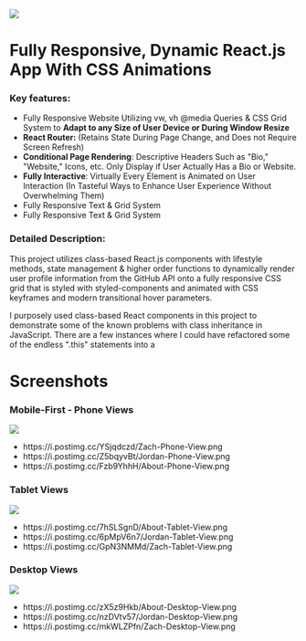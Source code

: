 <img src="https://i.postimg.cc/6pMpV6n7/Jordan-Tablet-View.png"></img>

# Fully Responsive, Dynamic React.js App With CSS Animations

### Key features: 
<ul>
  <li>Fully Responsive Website Utilizing vw, vh @media Queries & CSS Grid System to <strong>Adapt to any Size of User Device or During Window Resize</strong></li>
  <li><strong>React Router:</strong> (Retains State During Page Change, and Does not Require Screen Refresh)</li>
  <li><strong>Conditional Page Rendering</strong>: Descriptive Headers Such as "Bio," "Website," Icons, etc. Only Display if User Actually Has a Bio or Website.</li>
  <li><strong>Fully Interactive</strong>: Virtually Every Element is Animated on User Interaction (In Tasteful Ways to Enhance User Experience Without Overwhelming Them)</li>
  <li>Fully Responsive Text & Grid System</li>
  <li>Fully Responsive Text & Grid System</li>
</ul>

### Detailed Description:
<p>
This project utilizes class-based React.js components with lifestyle methods, state management & higher order functions to dynamically render user profile information from the GitHub API onto a fully responsive CSS grid that is styled with styled-components and animated with CSS keyframes and modern transitional hover parameters.
</p>
<p>
I purposely used class-based React components in this project to demonstrate some of the known problems with class inheritance in JavaScript. There are a few instances where I could have refactored some of the endless ".this" statements into a 
</p>

# Screenshots

### Mobile-First - Phone Views
<img src="https://i.postimg.cc/Z5bqyvBt/Jordan-Phone-View.png"></img>
<ul>
<li>https://i.postimg.cc/YSjqdczd/Zach-Phone-View.png</li>
<li>https://i.postimg.cc/Z5bqyvBt/Jordan-Phone-View.png</li>
<li>https://i.postimg.cc/Fzb9YhhH/About-Phone-View.png</li>
</ul>

### Tablet Views
<img src="https://i.postimg.cc/6pMpV6n7/Jordan-Tablet-View.png"></img>
<ul>
<li>https://i.postimg.cc/7hSLSgnD/About-Tablet-View.png</li>
<li>https://i.postimg.cc/6pMpV6n7/Jordan-Tablet-View.png</li>
<li>https://i.postimg.cc/GpN3NMMd/Zach-Tablet-View.png</li>
</ul>

### Desktop Views
<img src="https://i.postimg.cc/nzDVtv57/Jordan-Desktop-View.png"></img>
<ul>
<li>https://i.postimg.cc/zX5z9Hkb/About-Desktop-View.png</li>
<li>https://i.postimg.cc/nzDVtv57/Jordan-Desktop-View.png</li>
<li>https://i.postimg.cc/mkWLZPfn/Zach-Desktop-View.png</li>
</ul>


